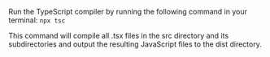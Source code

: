 Run the TypeScript compiler by running the following command in your terminal:
```npx tsc```

This command will compile all .tsx files in the src directory and its subdirectories 
and output the resulting JavaScript files to the dist directory.

